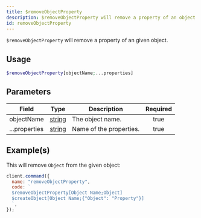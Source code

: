 ```yaml
---
title: $removeObjectProperty
description: $removeObjectProperty will remove a property of an object.
id: removeObjectProperty
---
```


`$removeObjectProperty` will remove a property of an given object.

## Usage

```php
$removeObjectProperty[objectName;...properties]
```

## Parameters

| Field         | Type                                                                                              | Description             | Required |
| ------------- | ------------------------------------------------------------------------------------------------- | ----------------------- | :------: |
| objectName    | [string](https://developer.mozilla.org/en-US/docs/Web/JavaScript/Reference/Global_Objects/String) | The object name.        |   true   |
| ...properties | [string](https://developer.mozilla.org/en-US/docs/Web/JavaScript/Reference/Global_Objects/String) | Name of the properties. |   true   |

## Example(s)

This will remove `Object` from the given object:

```javascript
client.command({
  name: "removeObjectProperty",
  code: `
  $removeObjectProperty[Object Name;Object]
  $createObject[Object Name;{"Object": "Property"}]
  `,
});
```

